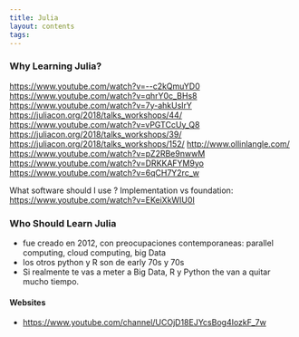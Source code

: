 ```yaml
---
title: Julia
layout: contents
tags:
---
```



### Why Learning Julia?

https://www.youtube.com/watch?v=--c2kQmuYD0
https://www.youtube.com/watch?v=qhrY0c_BHs8
https://www.youtube.com/watch?v=7y-ahkUsIrY
https://juliacon.org/2018/talks_workshops/44/
https://www.youtube.com/watch?v=vPGTCcUy_Q8
https://juliacon.org/2018/talks_workshops/39/
https://juliacon.org/2018/talks_workshops/152/
http://www.ollinlangle.com/
https://www.youtube.com/watch?v=pZ2RBe9nwwM
https://www.youtube.com/watch?v=DRKKAFYM9yo
https://www.youtube.com/watch?v=6qCH7Y2rc_w



 What software should I use ? Implementation vs foundation: https://www.youtube.com/watch?v=EKeiXkWIU0I

### Who Should Learn Julia

- fue creado en 2012, con preocupaciones contemporaneas: parallel computing, cloud computing, big Data
- los otros python y R son de early 70s y 70s
- Si realmente te vas a meter a Big Data, R y Python the van a quitar mucho tiempo.


#### Websites
- https://www.youtube.com/channel/UCOjD18EJYcsBog4IozkF_7w
